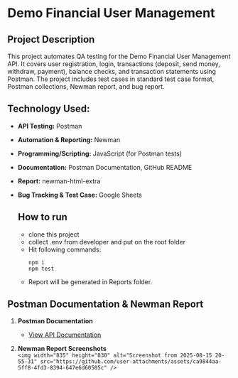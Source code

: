 # Demo Financial User Management

## Project Description

This project automates QA testing for the Demo Financial User Management API. 
It covers user registration, login, transactions (deposit, send money, withdraw, payment), 
balance checks, and transaction statements using Postman. The project includes 
test cases in standard test case format, Postman collections, Newman report, and bug report.


## Technology Used:

- **API Testing:** Postman  
- **Automation & Reporting:** Newman  
- **Programming/Scripting:** JavaScript (for Postman tests)
- **Documentation:** Postman Documentation, GitHub README  
- **Report:** newman-html-extra
- **Bug Tracking & Test Case:** Google Sheets  

  ## How to run
  - clone this project
  - collect .env from developer and put on the root folder
  - Hit following commands:
    ```
    npm i
    npm test
    ```
  - Report will be generated in Reports folder. 

## Postman Documentation & Newman Report

1. **Postman Documentation**  
   - [View API Documentation](<paste-your-postman-doc-link-here>)

2. **Newman Report Screenshots**  
`<img width="835" height="830" alt="Screenshot from 2025-08-15 20-55-31" src="https://github.com/user-attachments/assets/ca9844aa-5ff8-4fd3-8394-647e6d60505c" />`   



